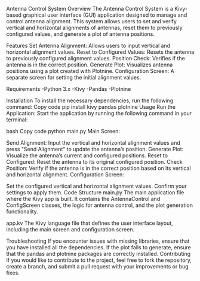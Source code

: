 Antenna Control System
Overview
The Antenna Control System is a Kivy-based graphical user interface (GUI) application designed to manage and control antenna alignment. This system allows users to set and verify vertical and horizontal alignments of antennas, reset them to previously configured values, and generate a plot of antenna positions.

Features
Set Antenna Alignment: Allows users to input vertical and horizontal alignment values.
Reset to Configured Values: Resets the antenna to previously configured alignment values.
Position Check: Verifies if the antenna is in the correct position.
Generate Plot: Visualizes antenna positions using a plot created with Plotnine.
Configuration Screen: A separate screen for setting the initial alignment values.

Requirements
-Python 3.x
-Kivy
-Pandas
-Plotnine

Installation
To install the necessary dependencies, run the following command:
Copy code
pip install kivy pandas plotnine
Usage
Run the Application: Start the application by running the following command in your terminal:

bash
Copy code
python main.py
Main Screen:

Send Alignment: Input the vertical and horizontal alignment values and press "Send Alignment" to update the antenna’s position.
Generate Plot: Visualize the antenna’s current and configured positions.
Reset to Configured: Reset the antenna to its original configured position.
Check Position: Verify if the antenna is in the correct position based on its vertical and horizontal alignment.
Configuration Screen:

Set the configured vertical and horizontal alignment values.
Confirm your settings to apply them.
Code Structure
main.py
The main application file where the Kivy app is built. It contains the AntennaControl and ConfigScreen classes, the logic for antenna control, and the plot generation functionality.

app.kv
The Kivy language file that defines the user interface layout, including the main screen and configuration screen.

Troubleshooting
If you encounter issues with missing libraries, ensure that you have installed all the dependencies.
If the plot fails to generate, ensure that the pandas and plotnine packages are correctly installed.
Contributing
If you would like to contribute to the project, feel free to fork the repository, create a branch, and submit a pull request with your improvements or bug fixes.
